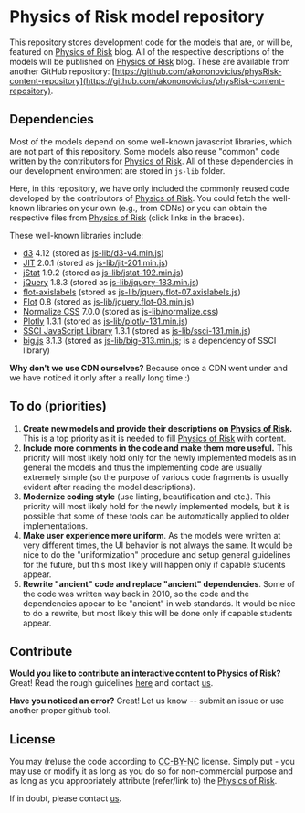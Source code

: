 # Physics of Risk model repository

This repository stores development code for the models that are, or will be, featured on [Physics of Risk](https://rf.mokslasplius.lt/) blog. All of the respective descriptions of the models will be published on [Physics of Risk](https://rf.mokslasplius.lt/) blog. These are available from another GitHub repository: [https://github.com/akononovicius/physRisk-content-repository](https://github.com/akononovicius/physRisk-content-repository).

## Dependencies

Most of the models depend on some well-known javascript libraries, which are not part of this repository. Some models also reuse "common" code written by the contributors for [Physics of Risk](https://rf.mokslasplius.lt). All of these dependencies in our development environment are stored in `js-lib` folder.

Here, in this repository, we have only included the commonly reused code developed by the contributors of [Physics of Risk](https://rf.mokslasplius.lt). You could fetch the well-known libraries on your own (e.g., from CDNs) or you can obtain the respective files from [Physics of Risk](https://rf.mokslasplius.lt) (click links in the braces).

These well-known libraries include:
* [d3](https://d3js.org/) 4.12 (stored as [js-lib/d3-v4.min.js](https://rf.mokslasplius.lt/uploads/models/js-lib/d3-v4.min.js))
* [JIT](https://philogb.github.io/jit/) 2.0.1 (stored as [js-lib/jit-201.min.js](https://rf.mokslasplius.lt/uploads/models/js-lib/jit-201.min.js))
* [jStat](https://github.com/jstat/jstat) 1.9.2 (stored as [js-lib/jstat-192.min.js](https://rf.mokslasplius.lt/uploads/models/js-lib/jstat-192.min.js))
* [jQuery](https://jquery.com/) 1.8.3 (stored as [js-lib/jquery-183.min.js](https://rf.mokslasplius.lt/uploads/models/js-lib/jquery-183.min.js))
* [flot-axislabels](https://github.com/markrcote/flot-axislabels) (stored as [js-lib/jquery.flot-07.axislabels.js](https://rf.mokslasplius.lt/uploads/models/js-lib/jquery.flot-07.axislabels.js))
* [Flot](http://www.flotcharts.org/) 0.8 (stored as [js-lib/jquery.flot-08.min.js](https://rf.mokslasplius.lt/uploads/models/js-lib/jquery.flot-08.min.js))
* [Normalize CSS](https://necolas.github.io/normalize.css/) 7.0.0 (stored as [js-lib/normalize.css](https://rf.mokslasplius.lt/uploads/models/js-lib/normalize.css))
* [Plotly](https://plot.ly/) 1.3.1 (stored as [js-lib/plotly-131.min.js](https://rf.mokslasplius.lt/uploads/models/js-lib/plotly-131.min.js))
* [SSCI JavaScript Library](http://www.surveyscience.co.uk/html/ssci/ssci_js.html) 1.3.1 (stored as [js-lib/ssci-131.min.js](https://rf.mokslasplius.lt/uploads/models/js-lib/ssci-131.min.js))
* [big.js](https://github.com/MikeMcl/big.js/) 3.1.3 (stored as [js-lib/big-313.min.js](https://rf.mokslasplius.lt/uploads/models/js-lib/big-313.min.js); is a dependency of SSCI library)

**Why don't we use CDN ourselves?** Because once a CDN went under and we have noticed it only after a really long time :)

## To do (priorities)

1. **Create new models and provide their descriptions on [Physics of Risk](https://rf.mokslasplius.lt).** This is a top priority as it is needed to fill [Physics of Risk](https://rf.mokslasplius.lt) with content.
1. **Include more comments in the code and make them more useful.** This priority will most likely hold only for the newly implemented models as in general the models and thus the implementing code are usually extremely simple (so the purpose of various code fragments is usually evident after reading the model descriptions).
1. **Modernize coding style** (use linting, beautification and etc.). This priority will most likely hold for the newly implemented models, but it is possible that some of these tools can be automatically applied to older implementations.
1. **Make user experience more uniform**. As the models were written at very different times, the UI behavior is not always the same. It would be nice to do the "uniformization" procedure and setup general guidelines for the future, but this most likely will happen only if capable students appear.
1. **Rewrite "ancient" code and replace "ancient" dependencies**. Some of the code was written way back in 2010, so the code and the dependencies appear to be "ancient" in web standards. It would be nice to do a rewrite, but most likely this will be done only if capable students appear.

## Contribute

**Would you like to contribute an interactive content to Physics of Risk?** Great! Read the rough guidelines [here](https://rf.mokslasplius.lt/contribute/) and contact [us](https://rf.mokslasplius.lt/about/).

**Have you noticed an error?** Great! Let us know -- submit an issue or use another proper github tool.

## License

You may (re)use the code according to [CC-BY-NC](https://creativecommons.org/licenses/by-nc/4.0/) license. Simply put - you may use or modify it as long as you do so for non-commercial purpose and as long as you appropriately attribute (refer/link to) the [Physics of Risk](https://rf.mokslasplius.lt/).

If in doubt, please contact [us](https://rf.mokslasplius.lt/about/).
